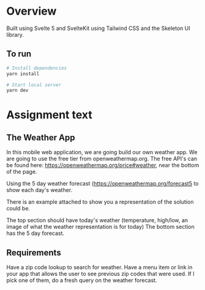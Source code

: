 # Overview
Built using Svelte 5 and SvelteKit using Tailwind CSS and the Skeleton UI library.
## To run
```bash
# Install dependencies
yarn install

# Start local server
yarn dev
```

# Assignment text
## The Weather App
In this mobile web application, we are going build our own weather app. We are going to use the free tier from openweathermap.org. The free API's can be found here: https://openweathermap.org/price#weather, near the bottom of the page.

Using the 5 day weather forecast (https://openweathermap.org/forecast5 to show each day's weather.

There is an example attached to show you a representation of the solution could be.

The top section should have today's weather (temperature, high/low, an image of what the weather representation is for today) The bottom section has the 5 day forecast.

## Requirements
Have a zip code lookup to search for weather.
Have a menu item or link in your app that allows the user to see previous zip codes that were used. If I pick one of them, do a fresh query on the weather forecast.